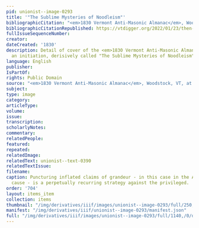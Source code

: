 ```yaml
---
pid: unionist--image-0293
title: '"The Sublime Mysteries of Noodleism"'
bibliographicCitation: "<em>1830 Vermont Anti-Masonic Almanac</em>, Woodstock, VT"
bibliographicCitationRepublished: https://vtdigger.org/2022/01/23/then-again-antimasonry-rose-up-to-oppose-the-power-of-masons/
fullIssueSequenceNumber: 
creator: 
dateCreated: '1830'
description: Detail of cover of the <em>1830 Vermont Anti-Masonic Almanac</em>, showing
  an initiation, derisively called "The Sublime Mysteries of Noodleism"
language: English
publisher: 
IsPartOf: 
rights: Public Domain
source: "<em>1830 Vermont Anti-Masonic Almanac</em>, Woodstock, VT, at https://vtdigger.org/2022/01/23/then-again-antimasonry-rose-up-to-oppose-the-power-of-masons/"
subject: 
type: image
category: 
articleType: 
volume: 
issue: 
transcription: 
scholarlyNotes: 
commentary: 
relatedPeople: 
featured: 
repeated: 
relatedImage: 
relatedText: unionist--text-0390
relatedTextIssue: 
filename: 
caption: Puncturing inflated claims of grandeur - in this case in the Anti-Masonic
  cause - is a perpetually recurring strategy against the privileged.
order: '704'
layout: items_item
collection: items
thumbnail: "/img/derivatives/iiif/images/unionist--image-0293/full/250,/0/default.jpg"
manifest: "/img/derivatives/iiif/unionist--image-0293/manifest.json"
full: "/img/derivatives/iiif/images/unionist--image-0293/full/1140,/0/default.jpg"
---
```

